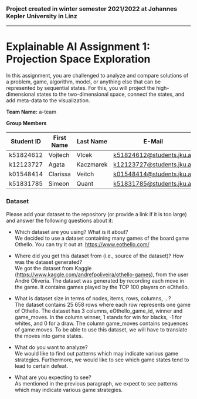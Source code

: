 ### Project created in winter semester 2021/2022 at Johannes Kepler University in Linz
--------------------------------------------------------------------------------

# Explainable AI Assignment 1: Projection Space Exploration
In this assignment, you are challenged to analyze and compare solutions of a problem, game, algorithm, model, or anything else that can be represented by sequential states. For this, you will project the high-dimensional states to the two-dimensional space, connect the states, and add meta-data to the visualization.

**Team Name:** a-team

**Group Members**

| Student ID    | First Name  | Last Name      | E-Mail |  Workload [%] |
| --------------|-------------|----------------|--------|---------------|
| k51824612        | Vojtech      | Vlcek            |k51824612@students.jku.at  |30          |
| k12123727        | Agata        | Kaczmarek        |k12123727@students.jku.at  |30        |
| k01548414     | Clarissa    | Veitch         |k01548414@students.jku.at  |10         |
| k51831785        | Simeon      | Quant         |k51831785@students.jku.at  |30         |

### Dataset
Please add your dataset to the repository (or provide a link if it is too large) and answer the following questions about it:

* Which dataset are you using? What is it about?<br>
    We decided to use a dataset containing many games of the board game Othello. You can try it out at: https://www.eothello.com/

* Where did you get this dataset from (i.e., source of the dataset)? How was the dataset generated?<br>
  We got the dataset from Kaggle (https://www.kaggle.com/andrefpoliveira/othello-games), from the user André Oliveria. The dataset was generated by recording each move in the game. It contains games played by the TOP 100 players on eOthello. 

* What is dataset size in terms of nodes, items, rows, columns, ...?<br>
  The dataset contains 25 658 rows where each row represents one game of Othello. The dataset has 3 columns, eOthello_game_id, winner and game_moves. In the column winner, 1 stands for win for blacks, -1 for whites, and 0 for a draw. The column game_moves contains sequences of game moves. To be able to use this dataset, we will have to translate the moves into game states.

* What do you want to analyze?<br>
  We would like to find out patterns which may indicate various game strategies. Furthermore, we would like to see which game states tend to lead to certain defeat.

* What are you expecting to see?<br>
  As mentioned in the previous paragraph, we expect to see patterns which may indicate various game strategies.
